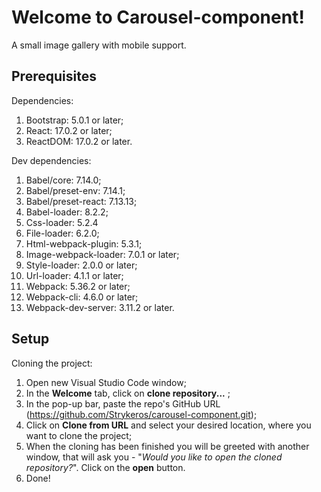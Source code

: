 # Welcome to Carousel-component!
A small image gallery with mobile support.
## Prerequisites

Dependencies:

1. Bootstrap: 5.0.1 or later;
2. React: 17.0.2 or later;
3. ReactDOM: 17.0.2 or later.

Dev dependencies:

1. Babel/core: 7.14.0;
2. Babel/preset-env: 7.14.1;
3. Babel/preset-react: 7.13.13;
4. Babel-loader: 8.2.2;
5. Css-loader: 5.2.4
6. File-loader: 6.2.0;
7. Html-webpack-plugin: 5.3.1;
8. Image-webpack-loader: 7.0.1 or later;
9. Style-loader: 2.0.0 or later;
10. Url-loader: 4.1.1 or later;
11. Webpack: 5.36.2 or later;
12. Webpack-cli: 4.6.0 or later;
13. Webpack-dev-server: 3.11.2 or later.

## Setup

Cloning the project:

1. Open new Visual Studio Code window;
2. In the **Welcome** tab, click on **clone repository...** ;
3. In the pop-up bar, paste the repo's GitHub URL (https://github.com/Strykeros/carousel-component.git);
4. Click on **Clone from URL** and select your desired location, where you want to clone the project;
5. When the cloning has been finished you will be greeted with another window, that will ask you - "*Would you like to open the cloned repository?*". Click on the **open** button.
6. Done!
